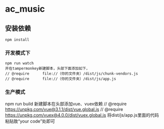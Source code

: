 # ac_music

## 安装依赖
```
npm install
```

### 开发模式下
```
npm run watch
并在tampermonkey新建脚本，头部下面添加如下，
// @require      file://（你的文件夹）/dist/js/chunk-vendors.js
// @require      file://（你的文件夹）/dist/js/app.js
```

### 生产模式
npm run build
新建脚本在头部添加vue、vuex依赖
// @require      https://unpkg.com/vue@3.1.1/dist/vue.global.js
// @require      https://unpkg.com/vuex@4.0.0/dist/vuex.global.js
将dist/js/app.js里面的代码粘贴致“your code”处即可
